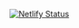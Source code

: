 [![Netlify Status](https://api.netlify.com/api/v1/badges/d75b1466-1a6a-43c0-9e83-7cbb879ea4d4/deploy-status)](https://app.netlify.com/sites/aapiig/deploys)
